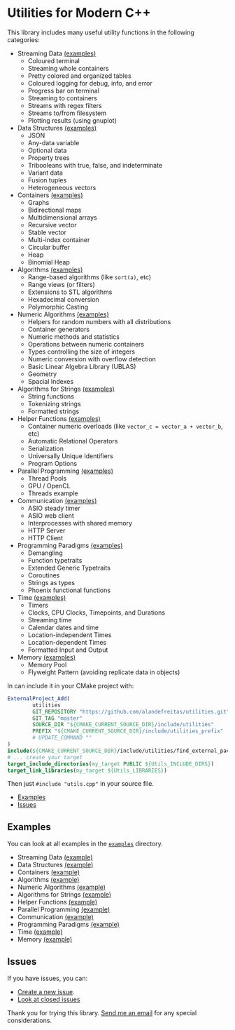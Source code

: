 # Utilities for Modern C++

This library includes many useful utility functions in the following categories:

* Streaming Data [(examples)](./examples/stream_utils.cpp)
    * Coloured terminal
    * Streaming whole containers
    * Pretty colored and organized tables
    * Coloured logging for debug, info, and error
    * Progress bar on terminal
    * Streaming to containers
    * Streams with regex filters
    * Streams to/from filesystem
    * Plotting results (using gnuplot)
* Data Structures [(examples)](./examples/data_structures_utils.cpp) 
    * JSON
    * Any-data variable
    * Optional data 
    * Property trees
    * Tribooleans with true, false, and indeterminate
    * Variant data
    * Fusion tuples
    * Heterogeneous vectors
* Containers [(examples)](./examples/container_utils.cpp)
    * Graphs
    * Bidirectional maps
    * Multidimensional arrays
    * Recursive vector
    * Stable vector
    * Multi-index container
    * Circular buffer
    * Heap
    * Binomial Heap
* Algorithms [(examples)](./examples/algorithm_utils.cpp)
    * Range-based algorithms (like `sort(a)`, etc)
    * Range views (or filters)
    * Extensions to STL algorithms
    * Hexadecimal conversion
    * Polymorphic Casting
* Numeric Algorithms [(examples)](./examples/numeric_utils.cpp)
    * Helpers for random numbers with all distributions
    * Container generators
    * Numeric methods and statistics
    * Operations between numeric containers
    * Types controlling the size of integers
    * Numeric conversion with overflow detection
    * Basic Linear Algebra Library (UBLAS)
    * Geometry
    * Spacial Indexes 
* Algorithms for Strings [(examples)](./examples/string_utils.cpp)
    * String functions
    * Tokenizing strings
    * Formatted strings
* Helper Functions [(examples)](./examples/container_helpers_utils.cpp)
    * Container numeric overloads (like `vector_c = vector_a + vector_b`, etc)
    * Automatic Relational Operators
    * Serialization
    * Universally Unique Identifiers
    * Program Options
* Parallel Programming [(examples)](./examples/parallel_utils.cpp)
    * Thread Pools
    * GPU / OpenCL
    * Threads example
* Communication [(examples)](./examples/communication_utils.cpp)
    * ASIO steady timer
    * ASIO web client
    * Interprocesses with shared memory
    * HTTP Server
    * HTTP Client
* Programming Paradigms [(examples)](./examples/programming_paradigms_utils.cpp)
    * Demangling
    * Function typetraits
    * Extended Generic Typetraits
    * Coroutines
    * Strings as types
    * Phoenix functional functions
* Time [(examples)](./examples/time_utils.cpp)
    * Timers
    * Clocks, CPU Clocks, Timepoints, and Durations
    * Streaming time
    * Calendar dates and time
    * Location-independent Times
    * Location-dependent Times
    * Formatted Input and Output
* Memory [(examples)](./examples/memory_utils.cpp)
    * Memory Pool
    * Flyweight Pattern (avoiding replicate data in objects)

In can include it in your CMake project with:

```cmake
ExternalProject_Add(
        utilities
        GIT_REPOSITORY "https://github.com/alandefreitas/utilities.git"
        GIT_TAG "master"
        SOURCE_DIR "${CMAKE_CURRENT_SOURCE_DIR}/include/utilities"
        PREFIX "${CMAKE_CURRENT_SOURCE_DIR}/include/utilities_prefix"
        # UPDATE_COMMAND ""
)
include(${CMAKE_CURRENT_SOURCE_DIR}/include/utilities/find_external_packages.cmake)
# ... create your target
target_include_directories(my_target PUBLIC ${Utils_INCLUDE_DIRS})
target_link_libraries(my_target ${Utils_LIBRARIES})
```

Then just `#include "utils.cpp"` in your source file.

- [Examples](#examples)
- [Issues](#issues)

## Examples

You can look at all examples in the [`examples`](./examples/) directory.

* Streaming Data [(example)](./examples/stream_utils.cpp)
* Data Structures [(example)](./examples/data_structures_utils.cpp) 
* Containers [(example)](./examples/container_utils.cpp)
* Algorithms [(example)](./examples/algorithm_utils.cpp)
* Numeric Algorithms [(example)](./examples/numeric_utils.cpp)
* Algorithms for Strings [(example)](./examples/string_utils.cpp)
* Helper Functions [(example)](./examples/container_helpers_utils.cpp)
* Parallel Programming [(example)](./examples/parallel_utils.cpp)
* Communication [(example)](./examples/communication_utils.cpp)
* Programming Paradigms [(example)](./examples/programming_paradigms_utils.cpp)
* Time [(example)](./examples/time_utils.cpp)
* Memory [(example)](./examples/memory_utils.cpp)

## Issues
If you have issues, you can:

* [Create a new issue](https://github.com/alandefreitas/utilities/issues/new).
* [Look at closed issues](https://github.com/alandefreitas/utilities/issues?q=is%3Aissue+is%3Aclosed)

Thank you for trying this library. [Send me an email](mailto:alandefreitas@gmail.com) for any special considerations.
